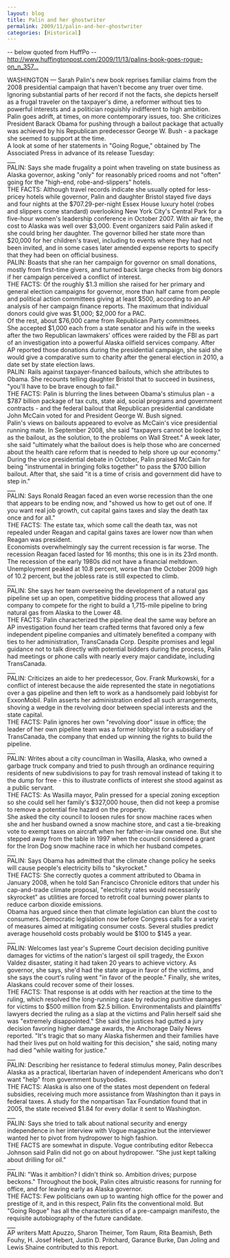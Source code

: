 ```yaml
---
layout: blog
title: Palin and her ghostwriter
permalink: 2009/11/palin-and-her-ghostwriter
categories: [Historical]
---
```


<p>-- below quoted from HuffPo --<br />
<a href="http://www.huffingtonpost.com/2009/11/13/palins-book-goes-rogue-on_n_357682.html" title="http://www.huffingtonpost.com/2009/11/13/palins-book-goes-rogue-on_n_357682.html">http://www.huffingtonpost.com/2009/11/13/palins-book-goes-rogue-on_n_357...</a></p>
<p>WASHINGTON — Sarah Palin's new book reprises familiar claims from the 2008 presidential campaign that haven't become any truer over time.<br />
Ignoring substantial parts of her record if not the facts, she depicts herself as a frugal traveler on the taxpayer's dime, a reformer without ties to powerful interests and a politician roguishly indifferent to high ambition.<br />
Palin goes adrift, at times, on more contemporary issues, too. She criticizes President Barack Obama for pushing through a bailout package that actually was achieved by his Republican predecessor George W. Bush - a package she seemed to support at the time.<br />
A look at some of her statements in "Going Rogue," obtained by The Associated Press in advance of its release Tuesday:<br />
___<br />
PALIN: Says she made frugality a point when traveling on state business as Alaska governor, asking "only" for reasonably priced rooms and not "often" going for the "high-end, robe-and-slippers" hotels.<br />
THE FACTS: Although travel records indicate she usually opted for less-pricey hotels while governor, Palin and daughter Bristol stayed five days and four nights at the $707.29-per-night Essex House luxury hotel (robes and slippers come standard) overlooking New York City's Central Park for a five-hour women's leadership conference in October 2007. With air fare, the cost to Alaska was well over $3,000. Event organizers said Palin asked if she could bring her daughter. The governor billed her state more than $20,000 for her children's travel, including to events where they had not been invited, and in some cases later amended expense reports to specify that they had been on official business.<br />
PALIN: Boasts that she ran her campaign for governor on small donations, mostly from first-time givers, and turned back large checks from big donors if her campaign perceived a conflict of interest.<br />
THE FACTS: Of the roughly $1.3 million she raised for her primary and general election campaigns for governor, more than half came from people and political action committees giving at least $500, according to an AP analysis of her campaign finance reports. The maximum that individual donors could give was $1,000; $2,000 for a PAC.<br />
Of the rest, about $76,000 came from Republican Party committees.<br />
She accepted $1,000 each from a state senator and his wife in the weeks after the two Republican lawmakers' offices were raided by the FBI as part of an investigation into a powerful Alaska oilfield services company. After AP reported those donations during the presidential campaign, she said she would give a comparative sum to charity after the general election in 2010, a date set by state election laws.<br />
PALIN: Rails against taxpayer-financed bailouts, which she attributes to Obama. She recounts telling daughter Bristol that to succeed in business, "you'll have to be brave enough to fail."<br />
THE FACTS: Palin is blurring the lines between Obama's stimulus plan - a $787 billion package of tax cuts, state aid, social programs and government contracts - and the federal bailout that Republican presidential candidate John McCain voted for and President George W. Bush signed.<br />
Palin's views on bailouts appeared to evolve as McCain's vice presidential running mate. In September 2008, she said "taxpayers cannot be looked to as the bailout, as the solution, to the problems on Wall Street." A week later, she said "ultimately what the bailout does is help those who are concerned about the health care reform that is needed to help shore up our economy."<br />
During the vice presidential debate in October, Palin praised McCain for being "instrumental in bringing folks together" to pass the $700 billion bailout. After that, she said "it is a time of crisis and government did have to step in."<br />
___<br />
PALIN: Says Ronald Reagan faced an even worse recession than the one that appears to be ending now, and "showed us how to get out of one. If you want real job growth, cut capital gains taxes and slay the death tax once and for all."<br />
THE FACTS: The estate tax, which some call the death tax, was not repealed under Reagan and capital gains taxes are lower now than when Reagan was president.<br />
Economists overwhelmingly say the current recession is far worse. The recession Reagan faced lasted for 16 months; this one is in its 23rd month. The recession of the early 1980s did not have a financial meltdown. Unemployment peaked at 10.8 percent, worse than the October 2009 high of 10.2 percent, but the jobless rate is still expected to climb.<br />
___<br />
PALIN: She says her team overseeing the development of a natural gas pipeline set up an open, competitive bidding process that allowed any company to compete for the right to build a 1,715-mile pipeline to bring natural gas from Alaska to the Lower 48.<br />
THE FACTS: Palin characterized the pipeline deal the same way before an AP investigation found her team crafted terms that favored only a few independent pipeline companies and ultimately benefited a company with ties to her administration, TransCanada Corp. Despite promises and legal guidance not to talk directly with potential bidders during the process, Palin had meetings or phone calls with nearly every major candidate, including TransCanada.<br />
___<br />
PALIN: Criticizes an aide to her predecessor, Gov. Frank Murkowski, for a conflict of interest because the aide represented the state in negotiations over a gas pipeline and then left to work as a handsomely paid lobbyist for ExxonMobil. Palin asserts her administration ended all such arrangements, shoving a wedge in the revolving door between special interests and the state capital.<br />
THE FACTS: Palin ignores her own "revolving door" issue in office; the leader of her own pipeline team was a former lobbyist for a subsidiary of TransCanada, the company that ended up winning the rights to build the pipeline.<br />
___<br />
PALIN: Writes about a city councilman in Wasilla, Alaska, who owned a garbage truck company and tried to push through an ordinance requiring residents of new subdivisions to pay for trash removal instead of taking it to the dump for free - this to illustrate conflicts of interest she stood against as a public servant.<br />
THE FACTS: As Wasilla mayor, Palin pressed for a special zoning exception so she could sell her family's $327,000 house, then did not keep a promise to remove a potential fire hazard on the property.<br />
She asked the city council to loosen rules for snow machine races when she and her husband owned a snow machine store, and cast a tie-breaking vote to exempt taxes on aircraft when her father-in-law owned one. But she stepped away from the table in 1997 when the council considered a grant for the Iron Dog snow machine race in which her husband competes.<br />
___<br />
PALIN: Says Obama has admitted that the climate change policy he seeks will cause people's electricity bills to "skyrocket."<br />
THE FACTS: She correctly quotes a comment attributed to Obama in January 2008, when he told San Francisco Chronicle editors that under his cap-and-trade climate proposal, "electricity rates would necessarily skyrocket" as utilities are forced to retrofit coal burning power plants to reduce carbon dioxide emissions.<br />
Obama has argued since then that climate legislation can blunt the cost to consumers. Democratic legislation now before Congress calls for a variety of measures aimed at mitigating consumer costs. Several studies predict average household costs probably would be $100 to $145 a year.<br />
___<br />
PALIN: Welcomes last year's Supreme Court decision deciding punitive damages for victims of the nation's largest oil spill tragedy, the Exxon Valdez disaster, stating it had taken 20 years to achieve victory. As governor, she says, she'd had the state argue in favor of the victims, and she says the court's ruling went "in favor of the people." Finally, she writes, Alaskans could recover some of their losses.<br />
THE FACTS: That response is at odds with her reaction at the time to the ruling, which resolved the long-running case by reducing punitive damages for victims to $500 million from $2.5 billion. Environmentalists and plaintiffs' lawyers decried the ruling as a slap at the victims and Palin herself said she was "extremely disappointed." She said the justices had gutted a jury decision favoring higher damage awards, the Anchorage Daily News reported. "It's tragic that so many Alaska fishermen and their families have had their lives put on hold waiting for this decision," she said, noting many had died "while waiting for justice."<br />
___<br />
PALIN: Describing her resistance to federal stimulus money, Palin describes Alaska as a practical, libertarian haven of independent Americans who don't want "help" from government busybodies.<br />
THE FACTS: Alaska is also one of the states most dependent on federal subsidies, receiving much more assistance from Washington than it pays in federal taxes. A study for the nonpartisan Tax Foundation found that in 2005, the state received $1.84 for every dollar it sent to Washington.<br />
___<br />
PALIN: Says she tried to talk about national security and energy independence in her interview with Vogue magazine but the interviewer wanted her to pivot from hydropower to high fashion.<br />
THE FACTS are somewhat in dispute. Vogue contributing editor Rebecca Johnson said Palin did not go on about hydropower. "She just kept talking about drilling for oil."<br />
___<br />
PALIN: "Was it ambition? I didn't think so. Ambition drives; purpose beckons." Throughout the book, Palin cites altruistic reasons for running for office, and for leaving early as Alaska governor.<br />
THE FACTS: Few politicians own up to wanting high office for the power and prestige of it, and in this respect, Palin fits the conventional mold. But "Going Rogue" has all the characteristics of a pre-campaign manifesto, the requisite autobiography of the future candidate.<br />
___<br />
AP writers Matt Apuzzo, Sharon Theimer, Tom Raum, Rita Beamish, Beth Fouhy, H. Josef Hebert, Justin D. Pritchard, Garance Burke, Dan Joling and Lewis Shaine contributed to this report.</p>
